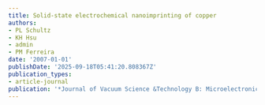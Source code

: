 ```yaml
---
title: Solid-state electrochemical nanoimprinting of copper
authors:
- PL Schultz
- KH Hsu
- admin
- PM Ferreira
date: '2007-01-01'
publishDate: '2025-09-18T05:41:20.808367Z'
publication_types:
- article-journal
publication: '*Journal of Vacuum Science &Technology B: Microelectronics and Nanometer …*'
---
```

